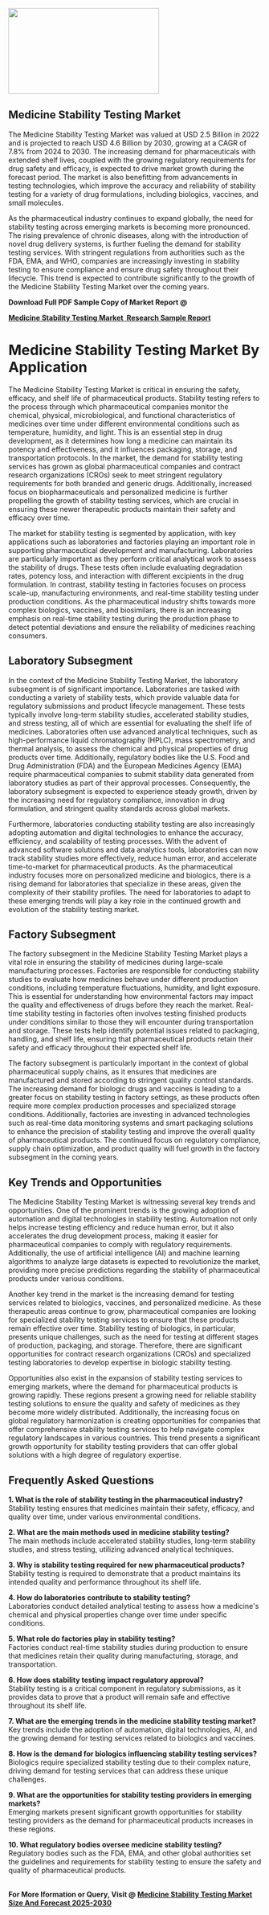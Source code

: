 <p><img class="alignnone size-medium wp-image-20088" src="https://ffe5etoiles.com/wp-content/uploads/2024/12/MST1-300x171.png" alt="" width="300" height="171" /></p><p><h2>Medicine Stability Testing Market </h2><p>The Medicine Stability Testing Market was valued at USD 2.5 Billion in 2022 and is projected to reach USD 4.6 Billion by 2030, growing at a CAGR of 7.8% from 2024 to 2030. The increasing demand for pharmaceuticals with extended shelf lives, coupled with the growing regulatory requirements for drug safety and efficacy, is expected to drive market growth during the forecast period. The market is also benefitting from advancements in testing technologies, which improve the accuracy and reliability of stability testing for a variety of drug formulations, including biologics, vaccines, and small molecules.</p><p>As the pharmaceutical industry continues to expand globally, the need for stability testing across emerging markets is becoming more pronounced. The rising prevalence of chronic diseases, along with the introduction of novel drug delivery systems, is further fueling the demand for stability testing services. With stringent regulations from authorities such as the FDA, EMA, and WHO, companies are increasingly investing in stability testing to ensure compliance and ensure drug safety throughout their lifecycle. This trend is expected to contribute significantly to the growth of the Medicine Stability Testing Market over the coming years.</p></p><p><strong>Download Full PDF Sample Copy of Market Report @</strong></p><p><strong><a href="https://www.verifiedmarketreports.com/download-sample/?rid=429306&utm_source=Sites-google&utm_medium=265" target="_blank">Medicine Stability Testing Market &nbsp;Research Sample Report</a></strong></p><p><h1>Medicine Stability Testing Market By Application</h1><p>The Medicine Stability Testing Market is critical in ensuring the safety, efficacy, and shelf life of pharmaceutical products. Stability testing refers to the process through which pharmaceutical companies monitor the chemical, physical, microbiological, and functional characteristics of medicines over time under different environmental conditions such as temperature, humidity, and light. This is an essential step in drug development, as it determines how long a medicine can maintain its potency and effectiveness, and it influences packaging, storage, and transportation protocols. In the market, the demand for stability testing services has grown as global pharmaceutical companies and contract research organizations (CROs) seek to meet stringent regulatory requirements for both branded and generic drugs. Additionally, increased focus on biopharmaceuticals and personalized medicine is further propelling the growth of stability testing services, which are crucial in ensuring these newer therapeutic products maintain their safety and efficacy over time.</p><p>The market for stability testing is segmented by application, with key applications such as laboratories and factories playing an important role in supporting pharmaceutical development and manufacturing. Laboratories are particularly important as they perform critical analytical work to assess the stability of drugs. These tests often include evaluating degradation rates, potency loss, and interaction with different excipients in the drug formulation. In contrast, stability testing in factories focuses on process scale-up, manufacturing environments, and real-time stability testing under production conditions. As the pharmaceutical industry shifts towards more complex biologics, vaccines, and biosimilars, there is an increasing emphasis on real-time stability testing during the production phase to detect potential deviations and ensure the reliability of medicines reaching consumers.</p><h2>Laboratory Subsegment</h2><p>In the context of the Medicine Stability Testing Market, the laboratory subsegment is of significant importance. Laboratories are tasked with conducting a variety of stability tests, which provide valuable data for regulatory submissions and product lifecycle management. These tests typically involve long-term stability studies, accelerated stability studies, and stress testing, all of which are essential for evaluating the shelf life of medicines. Laboratories often use advanced analytical techniques, such as high-performance liquid chromatography (HPLC), mass spectrometry, and thermal analysis, to assess the chemical and physical properties of drug products over time. Additionally, regulatory bodies like the U.S. Food and Drug Administration (FDA) and the European Medicines Agency (EMA) require pharmaceutical companies to submit stability data generated from laboratory studies as part of their approval processes. Consequently, the laboratory subsegment is expected to experience steady growth, driven by the increasing need for regulatory compliance, innovation in drug formulation, and stringent quality standards across global markets.</p><p>Furthermore, laboratories conducting stability testing are also increasingly adopting automation and digital technologies to enhance the accuracy, efficiency, and scalability of testing processes. With the advent of advanced software solutions and data analytics tools, laboratories can now track stability studies more effectively, reduce human error, and accelerate time-to-market for pharmaceutical products. As the pharmaceutical industry focuses more on personalized medicine and biologics, there is a rising demand for laboratories that specialize in these areas, given the complexity of their stability profiles. The need for laboratories to adapt to these emerging trends will play a key role in the continued growth and evolution of the stability testing market.</p><h2>Factory Subsegment</h2><p>The factory subsegment in the Medicine Stability Testing Market plays a vital role in ensuring the stability of medicines during large-scale manufacturing processes. Factories are responsible for conducting stability studies to evaluate how medicines behave under different production conditions, including temperature fluctuations, humidity, and light exposure. This is essential for understanding how environmental factors may impact the quality and effectiveness of drugs before they reach the market. Real-time stability testing in factories often involves testing finished products under conditions similar to those they will encounter during transportation and storage. These tests help identify potential issues related to packaging, handling, and shelf life, ensuring that pharmaceutical products retain their safety and efficacy throughout their expected shelf life.</p><p>The factory subsegment is particularly important in the context of global pharmaceutical supply chains, as it ensures that medicines are manufactured and stored according to stringent quality control standards. The increasing demand for biologic drugs and vaccines is leading to a greater focus on stability testing in factory settings, as these products often require more complex production processes and specialized storage conditions. Additionally, factories are investing in advanced technologies such as real-time data monitoring systems and smart packaging solutions to enhance the precision of stability testing and improve the overall quality of pharmaceutical products. The continued focus on regulatory compliance, supply chain optimization, and product quality will fuel growth in the factory subsegment in the coming years.</p><h2>Key Trends and Opportunities</h2><p>The Medicine Stability Testing Market is witnessing several key trends and opportunities. One of the prominent trends is the growing adoption of automation and digital technologies in stability testing. Automation not only helps increase testing efficiency and reduce human error, but it also accelerates the drug development process, making it easier for pharmaceutical companies to comply with regulatory requirements. Additionally, the use of artificial intelligence (AI) and machine learning algorithms to analyze large datasets is expected to revolutionize the market, providing more precise predictions regarding the stability of pharmaceutical products under various conditions.</p><p>Another key trend in the market is the increasing demand for testing services related to biologics, vaccines, and personalized medicine. As these therapeutic areas continue to grow, pharmaceutical companies are looking for specialized stability testing services to ensure that these products remain effective over time. Stability testing of biologics, in particular, presents unique challenges, such as the need for testing at different stages of production, packaging, and storage. Therefore, there are significant opportunities for contract research organizations (CROs) and specialized testing laboratories to develop expertise in biologic stability testing.</p><p>Opportunities also exist in the expansion of stability testing services to emerging markets, where the demand for pharmaceutical products is growing rapidly. These regions present a growing need for reliable stability testing solutions to ensure the quality and safety of medicines as they become more widely distributed. Additionally, the increasing focus on global regulatory harmonization is creating opportunities for companies that offer comprehensive stability testing services to help navigate complex regulatory landscapes in various countries. This trend presents a significant growth opportunity for stability testing providers that can offer global solutions with a high degree of regulatory expertise.</p><h2>Frequently Asked Questions</h2><p><strong>1. What is the role of stability testing in the pharmaceutical industry?</strong><br>Stability testing ensures that medicines maintain their safety, efficacy, and quality over time, under various environmental conditions.</p><p><strong>2. What are the main methods used in medicine stability testing?</strong><br>The main methods include accelerated stability studies, long-term stability studies, and stress testing, utilizing advanced analytical techniques.</p><p><strong>3. Why is stability testing required for new pharmaceutical products?</strong><br>Stability testing is required to demonstrate that a product maintains its intended quality and performance throughout its shelf life.</p><p><strong>4. How do laboratories contribute to stability testing?</strong><br>Laboratories conduct detailed analytical testing to assess how a medicine's chemical and physical properties change over time under specific conditions.</p><p><strong>5. What role do factories play in stability testing?</strong><br>Factories conduct real-time stability studies during production to ensure that medicines retain their quality during manufacturing, storage, and transportation.</p><p><strong>6. How does stability testing impact regulatory approval?</strong><br>Stability testing is a critical component in regulatory submissions, as it provides data to prove that a product will remain safe and effective throughout its shelf life.</p><p><strong>7. What are the emerging trends in the medicine stability testing market?</strong><br>Key trends include the adoption of automation, digital technologies, AI, and the growing demand for testing services related to biologics and vaccines.</p><p><strong>8. How is the demand for biologics influencing stability testing services?</strong><br>Biologics require specialized stability testing due to their complex nature, driving demand for testing services that can address these unique challenges.</p><p><strong>9. What are the opportunities for stability testing providers in emerging markets?</strong><br>Emerging markets present significant growth opportunities for stability testing providers as the demand for pharmaceutical products increases in these regions.</p><p><strong>10. What regulatory bodies oversee medicine stability testing?</strong><br>Regulatory bodies such as the FDA, EMA, and other global authorities set the guidelines and requirements for stability testing to ensure the safety and quality of pharmaceutical products.</p><strong><br />For More Iformation or Query, Visit @ <a href="https://www.verifiedmarketreports.com/product/medicine-stability-testing-market/" target="_blank">Medicine Stability Testing Market Size And Forecast 2025-2030</a></strong></p>
